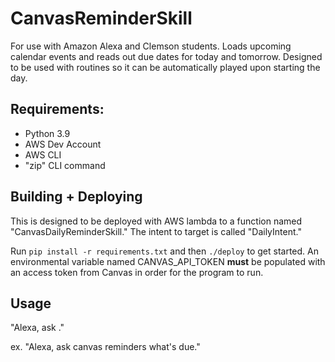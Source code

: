 # CanvasReminderSkill

For use with Amazon Alexa and Clemson students. Loads upcoming calendar events and reads out due dates for today and tomorrow.
Designed to be used with routines so it can be automatically played upon starting the day.

## Requirements:
- Python 3.9
- AWS Dev Account
- AWS CLI
- "zip" CLI command

## Building + Deploying
This is designed to be deployed with AWS lambda to a function named "CanvasDailyReminderSkill." The intent to target is called "DailyIntent."

Run `pip install -r requirements.txt` and then `./deploy` to get started. An environmental variable named CANVAS_API_TOKEN **must** be populated with an access token from Canvas in order for the program to run.

## Usage
"Alexa, ask <skill launch name> <intent phrases>."

ex. "Alexa, ask canvas reminders what's due."
